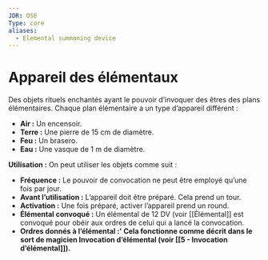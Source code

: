 ```yaml
---
JDR: OSE
Type: core
aliases:
  - Elemental summoning device
---
```

# Appareil des élémentaux

Des objets rituels enchantés ayant le pouvoir d’invoquer des êtres des plans élémentaires. Chaque plan élémentaire a un type d’appareil différent :

- **Air :** Un encensoir.
- **Terre :** Une pierre de 15 cm de diamètre.
- **Feu :** Un brasero.
- **Eau :** Une vasque de 1 m de diamètre.

  
**Utilisation :** On peut utiliser les objets comme suit :

- **Fréquence :** Le pouvoir de convocation ne peut être employé qu’une fois par jour.
- **Avant l’utilisation :** L’appareil doit être préparé. Cela prend un tour.
- **Activation :** Une fois préparé, activer l’appareil prend un round.
- **Élémental convoqué :** Un élémental de 12 DV (voir [[Élémental]] est convoqué pour obéir aux ordres de celui qui a lancé la convocation.
- **Ordres donnés à l’élémental :' Cela fonctionne comme décrit dans le sort de magicien Invocation d’élémental (voir [[5 - Invocation d’élémental]]).**